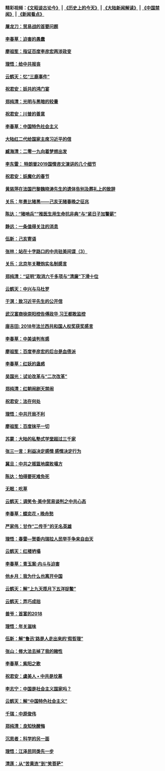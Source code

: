 #### 精彩视频：[《文昭谈古论今》](http://45.76.195.252/wenzhao) | [《历史上的今天》](http://45.76.195.252/today-in-history) | [《大陆新闻解读》](http://45.76.195.252/ntdtv-comedy) | [《中国禁闻》](http://45.76.195.252/ntdtv-news) | [《新闻看点》](http://45.76.195.252/news-insight) 

 #### [屠龙刀：贸易战的首要问题](../pages/nsc993/n11040283.md?t=02130632) 

#### [李春草：迫害的愚蠢](../pages/nsc993/n11036601.md?t=02130632) 

#### [廖祖笙：指证百度李彦宏两涉政变](../pages/nsc993/n11036579.md?t=02130632) 

#### [理悟：给中共报丧](../pages/nsc993/n11036501.md?t=02130632) 

#### [云鹤天：忆“三鹿事件”](../pages/nsc993/n11036466.md?t=02130632) 

#### [祝君安：妖共的鸿门宴](../pages/nsc993/n11035387.md?t=02130632) 

#### [郑纯清：光明与黑暗的较量](../pages/nsc993/n11035337.md?t=02130632) 

#### [祝君安：川普的善意](../pages/nsc993/n11032077.md?t=02130632) 

#### [李春草：中国特色社会主义](../pages/nsc993/n11032132.md?t=02130632) 

#### [大陆红二代给国家主席习近平的信](../pages/nsc993/n11031995.md?t=02130632) 

#### [臧海清：二零一九向着梦想出发](../pages/nsc993/n11031959.md?t=02130632) 

#### [李东雷： 特朗普2019国情咨文演讲的几个细节](../pages/nsc993/n11031943.md?t=02130632) 

#### [祝君安：妖魔化的春节](../pages/nsc993/n11031747.md?t=02130632) 

#### [黄慈萍在法国巴黎魏晓涛先生的遗体告别及葬礼上的致辞](../pages/nsc993/n11031419.md?t=02130632) 

#### [关乐：年景比猪黑——己亥无猪春晚之征兆](../pages/nsc993/n11031494.md?t=02130632) 

#### [陈达：“猪哨兵”“推医生用生命抗非典”与“紧日子加警薪”](../pages/nsc993/n11027746.md?t=02130632) 

#### [静远：一条值得关注的消息](../pages/nsc993/n11024470.md?t=02130632) 

#### [伍新：己亥寄语](../pages/nsc993/n11024543.md?t=02130632) 

#### [张林：站在十字路口的中共驻美间谍（3）](../pages/nsc993/n11023043.md?t=02130632) 

#### [关乐：北京年关鞭炮实名制感言](../pages/nsc993/n11022630.md?t=02130632) 

#### [郑纯清：“证明”取消六千多项与“清廉”下滑十位](../pages/nsc993/n11022638.md?t=02130632) 

#### [云鹤天：中兴与马杜罗](../pages/nsc993/n11022620.md?t=02130632) 

#### [于溟：致习近平先生的公开信](../pages/nsc993/n11022593.md?t=02130632) 

#### [武汉富商徐崇阳控告傅政华 习王都敢监控](../pages/nsc993/n11022212.md?t=02130632) 

#### [唐吉田: 2018年法兰西共和国人权奖获奖感言](../pages/nsc993/n11021537.md?t=02130632) 

#### [李春草：中美谈判有感](../pages/nsc993/n11019776.md?t=02130632) 

#### [廖祖笙：百度李彦宏的后台是血债派](../pages/nsc993/n11019767.md?t=02130632) 

#### [李春草：红妖的蛊惑](../pages/nsc993/n11017095.md?t=02130632) 

#### [吴国光：试论改革与“二次改革”](../pages/nsc993/n11017055.md?t=02130632) 

#### [郑纯清：红朝闹剧天禁闹](../pages/nsc993/n11017030.md?t=02130632) 

#### [祝君安：法在何处](../pages/nsc993/n11017021.md?t=02130632) 

#### [理悟：中共开局不利](../pages/nsc993/n11016938.md?t=02130632) 

#### [廖祖笙：百度抹平一切](../pages/nsc993/n11014925.md?t=02130632) 

#### [苏蒙：大陆的私塾式学堂超过三千家](../pages/nsc993/n11014334.md?t=02130632) 

#### [张三一言：利益决定感情 感情决定行为](../pages/nsc993/n11012463.md?t=02130632) 

#### [冀旦：中共之摇篮地腐败塌方](../pages/nsc993/n11009533.md?t=02130632) 

#### [陈达：怕得要死难免死](../pages/nsc993/n11009520.md?t=02130632) 

#### [无眠：吃草](../pages/nsc993/n11007940.md?t=02130632) 

#### [云鹤天：调笑令‧美中贸易谈判之中共心态](../pages/nsc993/n11007670.md?t=02130632) 

#### [李春草：蝶恋花  •  晚舟愁](../pages/nsc993/n11006605.md?t=02130632) 

#### [严家伟：甘作“二传手”的无名英雄](../pages/nsc993/n11005340.md?t=02130632) 

#### [理悟：春雷—贺委内瑞拉人民举手争来自由天](../pages/nsc993/n11005334.md?t=02130632) 

#### [云鹤天：红楼坍塌](../pages/nsc993/n11005318.md?t=02130632) 

#### [李春草：青玉案·内斗与迫害](../pages/nsc993/n11005306.md?t=02130632) 

#### [他乡月：我为什么也离开中国](../pages/nsc993/n11003553.md?t=02130632) 

#### [云鹤天：解“上九天揽月下五洋捉鳖”](../pages/nsc993/n11000750.md?t=02130632) 

#### [云鹤天：弄巧成拙](../pages/nsc993/n11000722.md?t=02130632) 

#### [兽爷：首富的2018](../pages/nsc993/n11000693.md?t=02130632) 

#### [理悟：年关滋味](../pages/nsc993/n10998847.md?t=02130632) 

#### [伍新：解“鲁迅‘路是人走出来的’假哲理”](../pages/nsc993/n10998777.md?t=02130632) 

#### [张山：修大法去掉了我的赌性](../pages/nsc993/n10997702.md?t=02130632) 

#### [李春草：紫阳之歌](../pages/nsc993/n10997679.md?t=02130632) 

#### [祝君安：虞美人 • 中共是坟墓](../pages/nsc993/n10996090.md?t=02130632) 

#### [李志宁：中国是社会主义国家吗？](../pages/nsc993/n10996097.md?t=02130632) 

#### [云鹤天：解“中国特色社会主义”](../pages/nsc993/n10996043.md?t=02130632) 

#### [千瑞：中原俊伟](../pages/nsc993/n10995401.md?t=02130632) 

#### [郑纯清：良知快醒悔](../pages/nsc993/n10995385.md?t=02130632) 

#### [沉思者：科学的另一面](../pages/nsc993/n10996074.md?t=02130632) 

#### [理悟：江泽民同类先一步](../pages/nsc993/n10995378.md?t=02130632) 

#### [清莲：从“苦黄连”到“笑菩萨”](../pages/nsc993/n10995466.md?t=02130632) 

